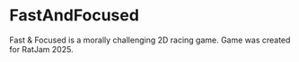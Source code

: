 # FastAndFocused
Fast &amp; Focused is a morally challenging 2D racing game. Game was created for RatJam 2025.
